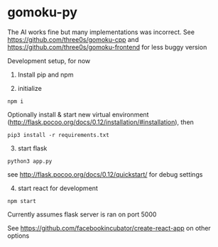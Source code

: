 # gomoku-py

The AI works fine but many implementations was incorrect. See https://github.com/three0s/gomoku-cpp and https://github.com/three0s/gomoku-frontend for less buggy version


Development setup, for now

1. Install pip and npm

2. initialize
```
npm i
```
Optionally install & start new virtual environment (http://flask.pocoo.org/docs/0.12/installation/#installation), then
```
pip3 install -r requirements.txt
```

3. start flask
```
python3 app.py
```
see http://flask.pocoo.org/docs/0.12/quickstart/ for debug settings

4. start react for development
```
npm start
```
Currently assumes flask server is ran on port 5000

See https://github.com/facebookincubator/create-react-app on other options
